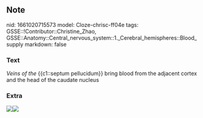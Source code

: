 ## Note
nid: 1661020715573
model: Cloze-chrisc-ff04e
tags: GSSE::!Contributor::Christine_Zhao, GSSE::Anatomy::Central_nervous_system::1._Cerebral_hemispheres::Blood_supply
markdown: false

### Text
<div>
  <div>
    <div>
      <div>
        <div>
          <span style="font-style: italic;">Veins of the</span>
          {{c1::septum pellucidum}} bring blood from the adjacent
          cortex and the head of the caudate nucleus
        </div>
      </div>
    </div>
  </div>
</div>

### Extra
<img src=
"paste-220f99d6f6a95107efc6504c7f4097d75909490f.jpg"><img src= 
"paste-10b96bb042b841bb66e10ac339699dcb8c37b95a.jpg">

